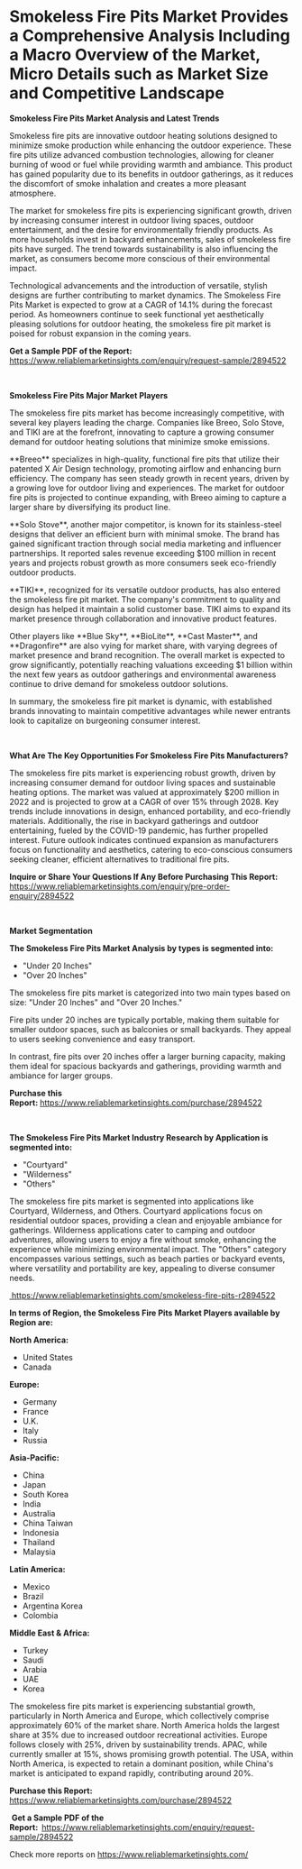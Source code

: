 <p><h1>Smokeless Fire Pits Market Provides a Comprehensive Analysis Including a Macro Overview of the Market, Micro Details such as Market Size and Competitive Landscape</h1></p><p><strong>Smokeless Fire Pits Market Analysis and Latest Trends</strong></p>
<p><p>Smokeless fire pits are innovative outdoor heating solutions designed to minimize smoke production while enhancing the outdoor experience. These fire pits utilize advanced combustion technologies, allowing for cleaner burning of wood or fuel while providing warmth and ambiance. This product has gained popularity due to its benefits in outdoor gatherings, as it reduces the discomfort of smoke inhalation and creates a more pleasant atmosphere.</p><p>The market for smokeless fire pits is experiencing significant growth, driven by increasing consumer interest in outdoor living spaces, outdoor entertainment, and the desire for environmentally friendly products. As more households invest in backyard enhancements, sales of smokeless fire pits have surged. The trend towards sustainability is also influencing the market, as consumers become more conscious of their environmental impact.</p><p>Technological advancements and the introduction of versatile, stylish designs are further contributing to market dynamics. The Smokeless Fire Pits Market is expected to grow at a CAGR of 14.1% during the forecast period. As homeowners continue to seek functional yet aesthetically pleasing solutions for outdoor heating, the smokeless fire pit market is poised for robust expansion in the coming years.</p></p>
<p><strong>Get a Sample PDF of the Report:&nbsp;</strong> <a href="https://www.reliablemarketinsights.com/enquiry/request-sample/2894522?utm_campaign=3367&utm_medium=2&utm_source=Github&utm_content=ia&utm_term=15032025&utm_id=smokeless-fire-pits">https://www.reliablemarketinsights.com/enquiry/request-sample/2894522</a></p>
<p>&nbsp;</p>
<p><strong>Smokeless Fire Pits Major Market Players</strong></p>
<p><p>The smokeless fire pits market has become increasingly competitive, with several key players leading the charge. Companies like Breeo, Solo Stove, and TIKI are at the forefront, innovating to capture a growing consumer demand for outdoor heating solutions that minimize smoke emissions.</p><p>**Breeo** specializes in high-quality, functional fire pits that utilize their patented X Air Design technology, promoting airflow and enhancing burn efficiency. The company has seen steady growth in recent years, driven by a growing love for outdoor living and experiences. The market for outdoor fire pits is projected to continue expanding, with Breeo aiming to capture a larger share by diversifying its product line.</p><p>**Solo Stove**, another major competitor, is known for its stainless-steel designs that deliver an efficient burn with minimal smoke. The brand has gained significant traction through social media marketing and influencer partnerships. It reported sales revenue exceeding $100 million in recent years and projects robust growth as more consumers seek eco-friendly outdoor products.</p><p>**TIKI**, recognized for its versatile outdoor products, has also entered the smokeless fire pit market. The company's commitment to quality and design has helped it maintain a solid customer base. TIKI aims to expand its market presence through collaboration and innovative product features.</p><p>Other players like **Blue Sky**, **BioLite**, **Cast Master**, and **Dragonfire** are also vying for market share, with varying degrees of market presence and brand recognition. The overall market is expected to grow significantly, potentially reaching valuations exceeding $1 billion within the next few years as outdoor gatherings and environmental awareness continue to drive demand for smokeless outdoor solutions. </p><p>In summary, the smokeless fire pit market is dynamic, with established brands innovating to maintain competitive advantages while newer entrants look to capitalize on burgeoning consumer interest.</p></p>
<p>&nbsp;</p>
<p><strong>What Are The Key Opportunities For Smokeless Fire Pits Manufacturers?</strong></p>
<p><p>The smokeless fire pits market is experiencing robust growth, driven by increasing consumer demand for outdoor living spaces and sustainable heating options. The market was valued at approximately $200 million in 2022 and is projected to grow at a CAGR of over 15% through 2028. Key trends include innovations in design, enhanced portability, and eco-friendly materials. Additionally, the rise in backyard gatherings and outdoor entertaining, fueled by the COVID-19 pandemic, has further propelled interest. Future outlook indicates continued expansion as manufacturers focus on functionality and aesthetics, catering to eco-conscious consumers seeking cleaner, efficient alternatives to traditional fire pits.</p></p>
<p><strong>Inquire or Share Your Questions If Any Before Purchasing This Report:</strong> <a href="https://www.reliablemarketinsights.com/enquiry/pre-order-enquiry/2894522?utm_campaign=3367&utm_medium=2&utm_source=Github&utm_content=ia&utm_term=15032025&utm_id=smokeless-fire-pits">https://www.reliablemarketinsights.com/enquiry/pre-order-enquiry/2894522</a></p>
<p>&nbsp;</p>
<p><strong>Market Segmentation</strong></p>
<p><strong>The Smokeless Fire Pits Market Analysis by types is segmented into:</strong></p>
<p><ul><li>"Under 20 Inches"</li><li>"Over 20 Inches"</li></ul></p>
<p><p>The smokeless fire pits market is categorized into two main types based on size: "Under 20 Inches" and "Over 20 Inches." </p><p>Fire pits under 20 inches are typically portable, making them suitable for smaller outdoor spaces, such as balconies or small backyards. They appeal to users seeking convenience and easy transport. </p><p>In contrast, fire pits over 20 inches offer a larger burning capacity, making them ideal for spacious backyards and gatherings, providing warmth and ambiance for larger groups.</p></p>
<p><strong>Purchase this Report:&nbsp;</strong><a href="https://www.reliablemarketinsights.com/purchase/2894522?utm_campaign=3367&utm_medium=2&utm_source=Github&utm_content=ia&utm_term=15032025&utm_id=smokeless-fire-pits">https://www.reliablemarketinsights.com/purchase/2894522</a></p>
<p>&nbsp;</p>
<p><strong>The Smokeless Fire Pits Market Industry Research by Application is segmented into:</strong></p>
<p><ul><li>"Courtyard"</li><li>"Wilderness"</li><li>"Others"</li></ul></p>
<p><p>The smokeless fire pits market is segmented into applications like Courtyard, Wilderness, and Others. Courtyard applications focus on residential outdoor spaces, providing a clean and enjoyable ambiance for gatherings. Wilderness applications cater to camping and outdoor adventures, allowing users to enjoy a fire without smoke, enhancing the experience while minimizing environmental impact. The "Others" category encompasses various settings, such as beach parties or backyard events, where versatility and portability are key, appealing to diverse consumer needs.</p></p>
<p><a href="https://www.reliablemarketinsights.com/smokeless-fire-pits-r2894522?utm_campaign=3367&utm_medium=2&utm_source=Github&utm_content=ia&utm_term=15032025&utm_id=smokeless-fire-pits">&nbsp;https://www.reliablemarketinsights.com/smokeless-fire-pits-r2894522</a></p>
<p><strong>In terms of Region, the Smokeless Fire Pits Market Players available by Region are:</strong></p>
<p>
    <p> <strong> North America: </strong>
        <ul>
            <li>United States</li>
            <li>Canada</li>
        </ul>
        </p> 
    <p> <strong> Europe: </strong>
        <ul>
            <li>Germany</li>
            <li>France</li>
            <li>U.K.</li>
            <li>Italy</li>
            <li>Russia</li>
        </ul>
        </p> 
    <p> <strong> Asia-Pacific: </strong>
        <ul>
            <li>China</li>
            <li>Japan</li>
            <li>South Korea</li>
            <li>India</li>
            <li>Australia</li>
            <li>China Taiwan</li>
            <li>Indonesia</li>
            <li>Thailand</li>
            <li>Malaysia</li>
        </ul>
        </p> 
    <p> <strong> Latin America: </strong>
        <ul>
            <li>Mexico</li>
            <li>Brazil</li>
            <li>Argentina Korea</li>
            <li>Colombia</li>
        </ul>
        </p> 
    <p> <strong> Middle East & Africa: </strong>
        <ul>
            <li>Turkey</li>
            <li>Saudi</li>
            <li>Arabia</li>
            <li>UAE</li>
            <li>Korea</li>
        </ul>
    </p>
    </p>
<p><p>The smokeless fire pits market is experiencing substantial growth, particularly in North America and Europe, which collectively comprise approximately 60% of the market share. North America holds the largest share at 35% due to increased outdoor recreational activities. Europe follows closely with 25%, driven by sustainability trends. APAC, while currently smaller at 15%, shows promising growth potential. The USA, within North America, is expected to retain a dominant position, while China's market is anticipated to expand rapidly, contributing around 20%.</p></p>
<p><strong>Purchase this Report: </strong><a href="https://www.reliablemarketinsights.com/purchase/2894522?utm_campaign=3367&utm_medium=2&utm_source=Github&utm_content=ia&utm_term=15032025&utm_id=smokeless-fire-pits">https://www.reliablemarketinsights.com/purchase/2894522</a></p>
<p>&nbsp;<strong>Get a Sample PDF of the Report:&nbsp;&nbsp;</strong><a href="https://www.reliablemarketinsights.com/enquiry/request-sample/2894522?utm_campaign=3367&utm_medium=2&utm_source=Github&utm_content=ia&utm_term=15032025&utm_id=smokeless-fire-pits">https://www.reliablemarketinsights.com/enquiry/request-sample/2894522</a></p>
<p><strong></strong></p>
<p>Check more reports on <a href="https://www.reliablemarketinsights.com/?utm_campaign=3367&utm_medium=2&utm_source=Github&utm_content=ia&utm_term=15032025&utm_id=smokeless-fire-pits">https://www.reliablemarketinsights.com/</a></p>